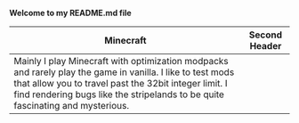 **Welcome to my README.md file**

| Minecraft  | Second Header |
| ------------- | ------------- |
| Mainly I play Minecraft with optimization modpacks and rarely play the game in vanilla. I like to test mods that allow you to travel past the 32bit integer limit. I find rendering bugs like the stripelands to be quite fascinating and mysterious.                                   |
